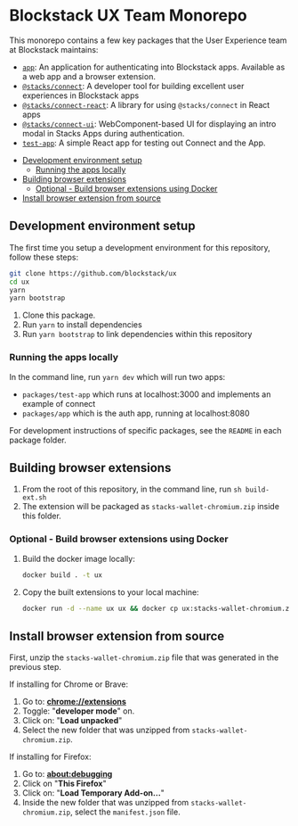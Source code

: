 # Blockstack UX Team Monorepo

This monorepo contains a few key packages that the User Experience team at Blockstack maintains:

- [`app`](./packages/app): An application for authenticating into Blockstack apps. Available as a web app and a browser extension.
- [`@stacks/connect`](./packages/connect): A developer tool for building excellent user experiences in Blockstack apps
- [`@stacks/connect-react`](./packages/connect-react): A library for using `@stacks/connect` in React apps
- [`@stacks/connect-ui`](./packages/connect-ui): WebComponent-based UI for displaying an intro modal in Stacks Apps during authentication.
- [`test-app`](./packages/test-app): A simple React app for testing out Connect and the App.

<!-- TOC depthFrom:2 -->

- [Development environment setup](#development-environment-setup)
  - [Running the apps locally](#running-the-apps-locally)
- [Building browser extensions](#building-browser-extensions)
  - [Optional - Build browser extensions using Docker](#optional---build-browser-extensions-using-docker)
- [Install browser extension from source](#install-browser-extension-from-source)

<!-- /TOC -->

## Development environment setup

The first time you setup a development environment for this repository, follow these steps:

~~~bash
git clone https://github.com/blockstack/ux
cd ux
yarn
yarn bootstrap
~~~

1. Clone this package.
2. Run `yarn` to install dependencies
3. Run `yarn bootstrap` to link dependencies within this repository

### Running the apps locally

In the command line, run `yarn dev` which will run two apps:
  - `packages/test-app` which runs at localhost:3000 and implements an example of connect
  - `packages/app` which is the auth app, running at localhost:8080

For development instructions of specific packages, see the `README` in each package folder.

## Building browser extensions

1. From the root of this repository, in the command line, run `sh build-ext.sh`
2. The extension will be packaged as `stacks-wallet-chromium.zip` inside this folder.

### Optional - Build browser extensions using Docker

1. Build the docker image locally:
    ```bash
    docker build . -t ux
    ```

1. Copy the built extensions to your local machine:
    ```bash
    docker run -d --name ux ux && docker cp ux:stacks-wallet-chromium.zip . && docker rm -f ux
    ```

## Install browser extension from source

First, unzip the `stacks-wallet-chromium.zip` file that was generated in the previous step.

If installing for Chrome or Brave:

1. Go to: [**chrome://extensions**](chrome://extensions)
2. Toggle: "**developer mode**" on.
3. Click on: "**Load unpacked**"
4. Select the new folder that was unzipped from `stacks-wallet-chromium.zip`.

If installing for Firefox:

1. Go to: [**about:debugging**](about:debugging)
2. Click on "**This Firefox**"
3. Click on: "**Load Temporary Add-on…**"
4. Inside the new folder that was unzipped from `stacks-wallet-chromium.zip`, select the `manifest.json` file.